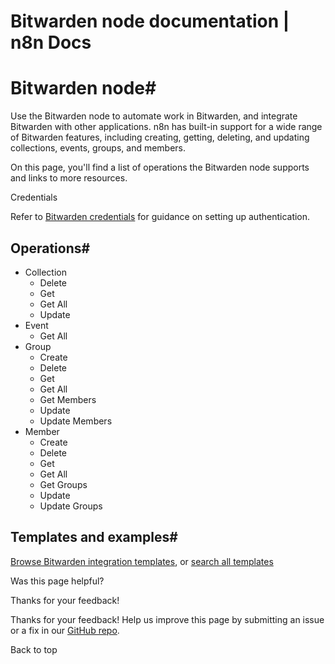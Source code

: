 # Bitwarden node documentation | n8n Docs

[ ](https://github.com/n8n-io/n8n-docs/edit/main/docs/integrations/builtin/app-nodes/n8n-nodes-base.bitwarden.md "Edit this page")

# Bitwarden node#

Use the Bitwarden node to automate work in Bitwarden, and integrate Bitwarden with other applications. n8n has built-in support for a wide range of Bitwarden features, including creating, getting, deleting, and updating collections, events, groups, and members.

On this page, you'll find a list of operations the Bitwarden node supports and links to more resources.

Credentials

Refer to [Bitwarden credentials](../../credentials/bitwarden/) for guidance on setting up authentication. 

## Operations#

  * Collection
    * Delete
    * Get
    * Get All
    * Update
  * Event
    * Get All
  * Group
    * Create
    * Delete
    * Get
    * Get All
    * Get Members
    * Update
    * Update Members
  * Member
    * Create
    * Delete
    * Get
    * Get All
    * Get Groups
    * Update
    * Update Groups

## Templates and examples#

[Browse Bitwarden integration templates](https://n8n.io/integrations/bitwarden/), or [search all templates](https://n8n.io/workflows/)

Was this page helpful? 

Thanks for your feedback! 

Thanks for your feedback! Help us improve this page by submitting an issue or a fix in our [GitHub repo](https://github.com/n8n-io/n8n-docs). 

Back to top
